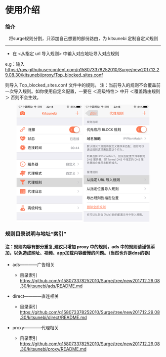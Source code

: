 # 使用介绍

### 简介

    将surge规则分割，只添加自己想要的部份路由，为 kitsunebi 定制自定义规则

---
* 在 <从指定 url 导入规则> 中输入对应地址导入对应规则

e.g：输入 https://raw.githubusercontent.com/q158073378252010/Surge/new2017.12.29.08.30/kitsunebi/proxy/Top_blocked_sites.conf

则导入 Top_blocked_sites.conf 文件中的规则。 注：当前导入的规则不会覆盖前一次导入规则。如你使用自定义配置，一要在 ＜高级特性＞ 中开 ＜覆盖路由规则＞ 否则不会生效。
<!--
[^_^]:
![](https://raw.githubusercontent.com/q158073378252010/Surge/new2017.12.29.08.30/kitsunebi/image/home_url-1.PNG)
![](https://raw.githubusercontent.com/q158073378252010/Surge/new2017.12.29.08.30/kitsunebi/image/home_url-2.PNG)
-->

<div align="center">
<img src="https://raw.githubusercontent.com/q158073378252010/Surge/new2017.12.29.08.30/kitsunebi/image/home_url-1.PNG" High="378" Width="213" alt="image1" >
<img src="https://raw.githubusercontent.com/q158073378252010/Surge/new2017.12.29.08.30/kitsunebi/image/home_url-2.PNG" High="378" Width="213" alt="image2" >
</div>

### 规则目录说明与地址“索引” 

#### 注：规则内容有部分重复,建议只增加 proxy 中的规则，ads 中的规则请谨慎添加，以免造成网址、视频、app加载内容缓慢的问题。（当然也许是dns的锅）

* ads————广告相关  

	* 目录索引 https://github.com/q158073378252010/Surge/tree/new2017.12.29.08.30/kitsunebi/ads/README.md

* direct————直连相关
		
	* 目录索引 https://github.com/q158073378252010/Surge/tree/new2017.12.29.08.30/kitsunebi/direct/README.md

* proxy————代理相关

	* 目录索引 https://github.com/q158073378252010/Surge/tree/new2017.12.29.08.30/kitsunebi/proxy/README.md
